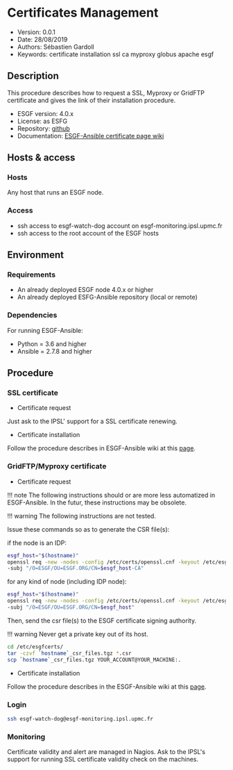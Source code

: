 Certificates Management
=======================

* Version: 0.0.1
* Date: 28/08/2019
* Authors: Sébastien Gardoll
* Keywords: certificate installation ssl ca myproxy globus apache esgf

## Description

This procedure describes how to request a SSL, Myproxy or GridFTP certificate and
gives the link of their installation procedure.

* ESGF version: 4.0.x
* License: as ESFG
* Repository: [github](https://github.com/ESGF/esgf-ansible)
* Documentation: [ESGF-Ansible certificate page wiki](https://esgf.github.io/esgf-ansible/usage/usage.html#local-certificate-installation)

## Hosts & access

### Hosts

Any host that runs an ESGF node.

### Access

- ssh access to esgf-watch-dog account on esgf-monitoring.ipsl.upmc.fr
- ssh access to the root account of the ESGF hosts

## Environment

### Requirements

* An already deployed ESGF node 4.0.x or higher
* An already deployed ESFG-Ansible repository (local or remote)

### Dependencies

For running ESGF-Ansible:

* Python = 3.6 and higher
* Ansible = 2.7.8 and higher

## Procedure

### SSL certificate

* Certificate request

Just ask to the IPSL' support for a SSL certificate renewing.

* Certificate installation

Follow the procedure describes in ESGF-Ansible wiki at this [page](https://esgf.github.io/esgf-ansible/usage/usage.html#local-certificate-installation).

### GridFTP/Myproxy certificate

* Certificate request

!!! note
    The following instructions should or are more less automatized in ESGF-Ansible. In the futur, these instructions may be obsolete.

!!! warning
    The following instructions are not tested.

Issue these commands so as to generate the CSR file(s):


if the node is an IDP:
```bash
esgf_host="$(hostname)"
openssl req -new -nodes -config /etc/certs/openssl.cnf -keyout /etc/esgfcerts/cakey.pem -out /etc/esgfcerts/cacert_req.csr \
-subj "/O=ESGF/OU=ESGF.ORG/CN=$esgf_host-CA"
```

for any kind of node (including IDP node):

```bash
esgf_host="$(hostname)"
openssl req -new -nodes -config /etc/certs/openssl.cnf -keyout /etc/esgfcerts/hostkey.pem -out /etc/esgfcerts/hostcert_req.csr \
-subj "/O=ESGF/OU=ESGF.ORG/CN=$esgf_host"
```

Then, send the csr file(s) to the ESGF certificate signing authority.

!!! warning
    Never get a private key out of its host.

```bash
cd /etc/esgfcerts/
tar -czvf `hostname`_csr_files.tgz *.csr
scp `hostname`_csr_files.tgz YOUR_ACCOUNT@YOUR_MACHINE:.
```

* Certificate installation

Follow the procedure describes in the ESGF-Ansible wiki at this [page](https://esgf.github.io/esgf-ansible/usage/usage.html#local-certificate-installation).

### Login

```bash
ssh esgf-watch-dog@esgf-monitoring.ipsl.upmc.fr
```

### Monitoring

Certificate validity and alert are managed in Nagios. Ask to the IPSL's support for
running SSL certificate validity check on the machines.